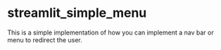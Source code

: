# streamlit_simple_menu
This is a simple implementation of how you can implement a nav bar or menu to redirect the user.
